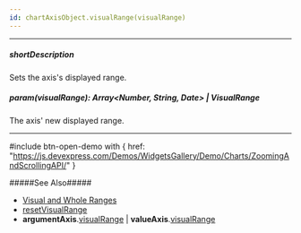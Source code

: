 ```yaml
---
id: chartAxisObject.visualRange(visualRange)
---
```

---
##### shortDescription
Sets the axis's displayed range.

##### param(visualRange): Array<Number, String, Date> | VisualRange
The axis' new displayed range.

---
#include btn-open-demo with {
    href: "https://js.devexpress.com/Demos/WidgetsGallery/Demo/Charts/ZoomingAndScrollingAPI/"
}

#####See Also#####
- [Visual and Whole Ranges](/concepts/05%20UI%20Components/Chart/20%20Axes/03%20Visual%20and%20Whole%20Ranges.md '/Documentation/Guide/UI_Components/Chart/Axes/Visual_and_Whole_Ranges/')
- [resetVisualRange](/api-reference/10%20UI%20Components/dxChart/3%20Methods/resetVisualRange().md '/Documentation/ApiReference/UI_Components/dxChart/Methods/#resetVisualRange')
- **argumentAxis**.[visualRange](/api-reference/10%20UI%20Components/dxChart/1%20Configuration/argumentAxis/visualRange '/Documentation/ApiReference/UI_Components/dxChart/Configuration/argumentAxis/visualRange/') | **valueAxis**.[visualRange](/api-reference/10%20UI%20Components/dxChart/1%20Configuration/valueAxis/visualRange '/Documentation/ApiReference/UI_Components/dxChart/Configuration/valueAxis/visualRange/')